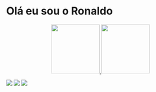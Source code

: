 <h1>Olá eu sou o Ronaldo</h1>

<div align="center">
  <a href="https://github.com/elronyjunior">
  <img height="130em" src="https://github-readme-stats.vercel.app/api?username=elronyjunior&show_icons=true&theme=tokyonight&include_all_commits=true&count_private=true"/>
  <img height="130em" src="https://github-readme-stats.vercel.app/api/top-langs/?username=elronyjunior&layout=compact&langs_count=7&theme=tokyonight"/>
</div>
  <div>
   
   <a href="https://instagram.com/ronaldoaraujosilvajunior" target="_blank"><img src="https://img.shields.io/badge/-Instagram-%23E4405F?style=for-the-badge&logo=instagram&logoColor=white" target="_blank"></a>
      <a href="https://github.com/elronyjunior" target="_blank"><img src="https://img.shields.io/badge/HTML5-E34F26?style=for-the-badge&logo=html5&logoColor=white" target="_blank"></a>
 <a href="https://github.com/elronyjunior" target="_blank"><img src="https://img.shields.io/badge/CSS3-1572B6?style=for-the-badge&logo=css3&logoColor=white" target="_blank"></a>
  </div>
 
 

